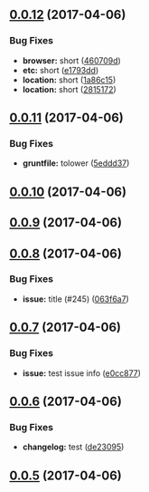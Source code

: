 <a name="0.0.12"></a>
## [0.0.12](https://github.com/iCloudWorkGroup/test/compare/v0.0.11...v0.0.12) (2017-04-06)


### Bug Fixes

* **browser:** short ([460709d](https://github.com/iCloudWorkGroup/test/commit/460709d))
* **etc:** short ([e1793dd](https://github.com/iCloudWorkGroup/test/commit/e1793dd))
* **location:** short ([1a86c15](https://github.com/iCloudWorkGroup/test/commit/1a86c15))
* **location:** short ([2815172](https://github.com/iCloudWorkGroup/test/commit/2815172))



<a name="0.0.11"></a>
## [0.0.11](https://github.com/iCloudWorkGroup/test/compare/v0.0.10...v0.0.11) (2017-04-06)


### Bug Fixes

* **gruntfile:** tolower ([5eddd37](https://github.com/iCloudWorkGroup/test/commit/5eddd37))



<a name="0.0.10"></a>
## [0.0.10](https://github.com/iCloudWorkGroup/test/compare/v0.0.9...v0.0.10) (2017-04-06)



<a name="0.0.9"></a>
## [0.0.9](https://github.com/iCloudWorkGroup/test/compare/v0.0.8...v0.0.9) (2017-04-06)



<a name="0.0.8"></a>
## [0.0.8](https://github.com/iCloudWorkGroup/test/compare/v0.0.7...v0.0.8) (2017-04-06)


### Bug Fixes

* **issue:** title (#245) ([063f6a7](https://github.com/iCloudWorkGroup/test/commit/063f6a7))



<a name="0.0.7"></a>
## [0.0.7](https://github.com/iCloudWorkGroup/test/compare/v0.0.6...v0.0.7) (2017-04-06)


### Bug Fixes

* **issue:** test issue info ([e0cc877](https://github.com/iCloudWorkGroup/test/commit/e0cc877))



<a name="0.0.6"></a>
## [0.0.6](https://github.com/iCloudWorkGroup/test/compare/v0.0.5...v0.0.6) (2017-04-06)


### Bug Fixes

* **changelog:** test ([de23095](https://github.com/iCloudWorkGroup/test/commit/de23095))



<a name="0.0.5"></a>
## [0.0.5](https://github.com/iCloudWorkGroup/test/compare/v0.0.4...v0.0.5) (2017-04-06)



